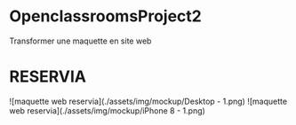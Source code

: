 # OpenclassroomsProject2

Transformer une maquette en site web

# RESERVIA

![maquette web reservia](./assets/img/mockup/Desktop - 1.png)
![maquette web reservia](./assets/img/mockup/iPhone 8 - 1.png)
